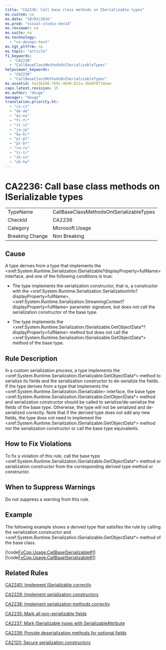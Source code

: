 ```yaml
---
title: "CA2236: Call base class methods on ISerializable types"
ms.custom: na
ms.date: "10/03/2016"
ms.prod: "visual-studio-dev14"
ms.reviewer: na
ms.suite: na
ms.technology: 
  - "vs-devops-test"
ms.tgt_pltfrm: na
ms.topic: "article"
f1_keywords: 
  - "CA2236"
  - "CallBaseClassMethodsOnISerializableTypes"
helpviewer_keywords: 
  - "CA2236"
  - "CallBaseClassMethodsOnISerializableTypes"
ms.assetid: 5a15b20d-769c-4640-b31a-36e07077daae
caps.latest.revision: 15
ms.author: "douge"
manager: "douge"
translation.priority.ht: 
  - "cs-cz"
  - "de-de"
  - "es-es"
  - "fr-fr"
  - "it-it"
  - "ja-jp"
  - "ko-kr"
  - "pl-pl"
  - "pt-br"
  - "ru-ru"
  - "tr-tr"
  - "zh-cn"
  - "zh-tw"
---
```

# CA2236: Call base class methods on ISerializable types
|||  
|-|-|  
|TypeName|CallBaseClassMethodsOnISerializableTypes|  
|CheckId|CA2236|  
|Category|Microsoft.Usage|  
|Breaking Change|Non Breaking|  
  
## Cause  
 A type derives from a type that implements the \<xref:System.Runtime.Serialization.ISerializable?displayProperty=fullName> interface, and one of the following conditions is true:  
  
-   The type implements the serialization constructor, that is, a constructor with the \<xref:System.Runtime.Serialization.SerializationInfo?displayProperty=fullName>, \<xref:System.Runtime.Serialization.StreamingContext?displayProperty=fullName> parameter signature, but does not call the serialization constructor of the base type.  
  
-   The type implements the \<xref:System.Runtime.Serialization.ISerializable.GetObjectData*?displayProperty=fullName> method but does not call the \<xref:System.Runtime.Serialization.ISerializable.GetObjectData*> method of the base type.  
  
## Rule Description  
 In a custom serialization process, a type implements the \<xref:System.Runtime.Serialization.ISerializable.GetObjectData*> method to serialize its fields and the serialization constructor to de-serialize the fields. If the type derives from a type that implements the \<xref:System.Runtime.Serialization.ISerializable> interface, the base type \<xref:System.Runtime.Serialization.ISerializable.GetObjectData*> method and serialization constructor should be called to serialize/de-serialize the fields of the base type. Otherwise, the type will not be serialized and de-serialized correctly. Note that if the derived type does not add any new fields, the type does not need to implement the \<xref:System.Runtime.Serialization.ISerializable.GetObjectData*> method nor the serialization constructor or call the base type equivalents.  
  
## How to Fix Violations  
 To fix a violation of this rule, call the base type \<xref:System.Runtime.Serialization.ISerializable.GetObjectData*> method or serialization constructor from the corresponding derived type method or constructor.  
  
## When to Suppress Warnings  
 Do not suppress a warning from this rule.  
  
## Example  
 The following example shows a derived type that satisfies the rule by calling the serialization constructor and \<xref:System.Runtime.Serialization.ISerializable.GetObjectData*> method of the base class.  
  
 [!code[FxCop.Usage.CallBaseISerializable#1](../codequality/codesnippet/VisualBasic/ca2236--call-base-class-methods-on-iserializable-types_1.vb)]
[!code[FxCop.Usage.CallBaseISerializable#1](../codequality/codesnippet/CSharp/ca2236--call-base-class-methods-on-iserializable-types_1.cs)]  
  
## Related Rules  
 [CA2240: Implement ISerializable correctly](../codequality/ca2240--implement-iserializable-correctly.md)  
  
 [CA2229: Implement serialization constructors](../codequality/ca2229--implement-serialization-constructors.md)  
  
 [CA2238: Implement serialization methods correctly](../codequality/ca2238--implement-serialization-methods-correctly.md)  
  
 [CA2235: Mark all non-serializable fields](../codequality/ca2235--mark-all-non-serializable-fields.md)  
  
 [CA2237: Mark ISerializable types with SerializableAttribute](../codequality/ca2237--mark-iserializable-types-with-serializableattribute.md)  
  
 [CA2239: Provide deserialization methods for optional fields](../codequality/ca2239--provide-deserialization-methods-for-optional-fields.md)  
  
 [CA2120: Secure serialization constructors](../codequality/ca2120--secure-serialization-constructors.md)